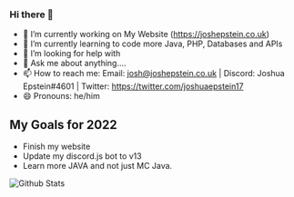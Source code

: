 ### Hi there 👋


- 🔭 I’m currently working on My Website (https://joshepstein.co.uk)
- 🌱 I’m currently learning to code more Java, PHP, Databases and APIs
- 🤔 I’m looking for help with 
- 💬 Ask me about anything....
- 📫 How to reach me: Email: josh@joshepstein.co.uk | Discord: Joshua Epstein#4601 | Twitter: https://twitter.com/joshuaepstein17
- 😄 Pronouns: he/him

## My Goals for 2022
- Finish my website
- Update my discord.js bot to v13
- Learn more JAVA and not just MC Java.


![Github Stats](https://github-readme-stats.vercel.app/api?username=joshuaepstein&show_icons=true&hide_border=true)
